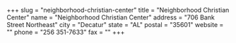 +++
slug = "neighborhood-christian-center"
title = "Neighborhood Christian Center"
name = "Neighborhood Christian Center"
address = "706 Bank Street Northeast"
city = "Decatur"
state = "AL"
postal = "35601"
website = ""
phone = "256 351-7633"
fax = ""
+++
